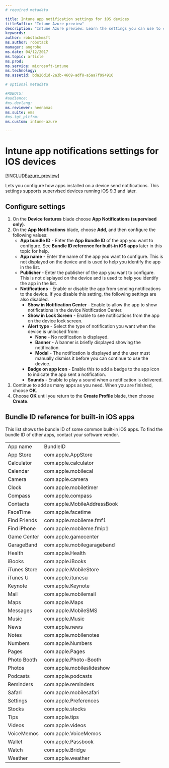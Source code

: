 ```yaml
---
# required metadata

title: Intune app notification settings for iOS devices
titleSuffix: "Intune Azure preview"
description: "Intune Azure preview: Learn the settings you can use to control notifications from apps on iOS devices."
keywords:
author: robstackmsft
ms.author: robstack
manager: angrobe
ms.date: 04/12/2017
ms.topic: article
ms.prod:
ms.service: microsoft-intune
ms.technology:
ms.assetid: bda26d1d-2a3b-4669-adf8-a5aa7f994916

# optional metadata

#ROBOTS:
#audience:
#ms.devlang:
ms.reviewer: heenamac
ms.suite: ems
#ms.tgt_pltfrm:
ms.custom: intune-azure

---
```


# Intune app notifications settings for IOS devices

[!INCLUDE[azure_preview](../includes/azure_preview.md)]

Lets you configure how apps installed on a device send notifications. This settings supports supervised devices running iOS 9.3 and later.

## Configure settings

1. On the **Device features** blade choose **App Notifications (supervised only)**.
2. On the **App Notifications** blade, choose **Add**, and then configure the following values:
	- **App bundle ID** - Enter the **App Bundle ID** of the app you want to configure. See **Bundle ID reference for built-in iOS apps** later in this topic for help.
	- **App name** - Enter the name of the app you want to configure. This is not displayed on the device and is used to help you identify the app in the list.
	- **Publisher** - Enter the publisher of the app you want to configure. This is not displayed on the device and is used to help you identify the app in the list.
	- **Notifications** - Enable or disable the app from sending notifications to the device. If you disable this setting, the following settings are also disabled.
		- **Show in Notification Center** - Enable to allow the app to show notifications in the device Notification Center.
		- **Show in Lock Screen** - Enable to see notifications from the app on the device lock screen.
		- **Alert type** - Select the type of notification you want when the device is unlocked from:
			- **None** - No notification is displayed.
			- **Banner** - A banner is briefly displayed showing the notification.
			- **Modal** - The notification is displayed and the user must manually dismiss it before you can continue to use the device.
		- **Badge on app icon** - Enable this to add a badge to the app icon to indicate the app sent a notification.
		- **Sounds** - Enable to play a sound when a notification is delivered.
3. Continue to add as many apps as you need. When you are finished, choose **OK**.
4. Choose **OK** until you return to the **Create Profile** blade, then choose **Create**. 


## Bundle ID reference for built-in iOS apps

This list shows the bundle ID of some common built-in iOS apps. To find the bundle ID of other apps, contact your software vendor. 

|||
|-|-|
|App name|BundleID|
|App Store|com.apple.AppStore|
|Calculator|com.apple.calculator|
|Calendar|com.apple.mobilecal|
|Camera|com.apple.camera|
|Clock|com.apple.mobiletimer|
|Compass|com.apple.compass|
|Contacts|com.apple.MobileAddressBook|
|FaceTime|com.apple.facetime|
|Find Friends|com.apple.mobileme.fmf1|
|Find iPhone|com.apple.mobileme.fmip1|
|Game Center|com.apple.gamecenter|
|GarageBand|com.apple.mobilegarageband|
|Health|com.apple.Health|
|iBooks|com.apple.iBooks|
|iTunes Store|com.apple.MobileStore|
|iTunes U|com.apple.itunesu|
|Keynote|com.apple.Keynote|
|Mail|com.apple.mobilemail|
|Maps|com.apple.Maps|
|Messages|com.apple.MobileSMS|
|Music|com.apple.Music|
|News|com.apple.news|
|Notes|com.apple.mobilenotes|
|Numbers|com.apple.Numbers|
|Pages|com.apple.Pages|
|Photo Booth|com.apple.Photo-Booth|
|Photos|com.apple.mobileslideshow|
|Podcasts|com.apple.podcasts|
|Reminders|com.apple.reminders|
|Safari|com.apple.mobilesafari|
|Settings|com.apple.Preferences|
|Stocks|com.apple.stocks|
|Tips|com.apple.tips|
|Videos|com.apple.videos|
|VoiceMemos|com.apple.VoiceMemos|
|Wallet|com.apple.Passbook|
|Watch|com.apple.Bridge|
|Weather|com.apple.weather|